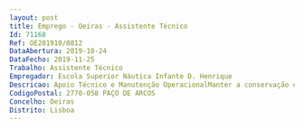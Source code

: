 ```yaml
--- 
layout: post
title: Emprego - Oeiras - Assistente Técnico
Id: 71168
Ref: OE201910/0812
DataAbertura: 2019-10-24
DataFecho: 2019-11-25
Trabalho: Assistente Técnico
Empregador: Escola Superior Náutica Infante D. Henrique
Descricao: Apoio Técnico e Manutenção OperacionalManter a conservação das instalações e equipamentos do Campus Escolar Executar operações de manutenção periodicas Zelar pelo bom funcionamento das caldeiras e do sistema de tratamento da água da piscina Prestar assitencia tecnica e efectuar pequenas reparações de equipamentos mecânicos e electricos Verificar o estado de conservação dos mesmos Prestar outros serviços de apoio técnico Conhecimentos mecanica e oficinas de embarcações Acompanhamento técnico de obras e ou trabalhos que decorram no Campus da ENIDH.Experiência anterior na área dos Serviços Técnicos
CodigoPostal: 2770-058 PAÇO DE ARCOS
Concelho: Oeiras
Distrito: Lisboa
--- 
```

